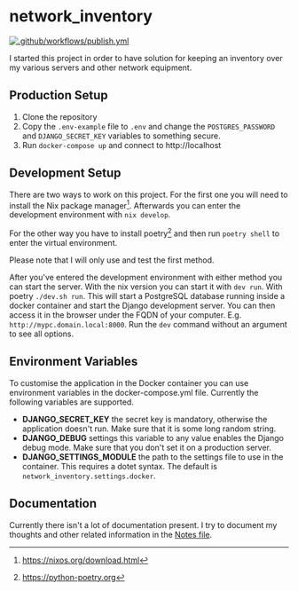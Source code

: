 # network_inventory

[![.github/workflows/publish.yml](https://github.com/Nebucatnetzer/network_inventory/actions/workflows/publish.yml/badge.svg?branch=master)](https://github.com/Nebucatnetzer/network_inventory/actions/workflows/publish.yml)

I started this project in order to have solution for keeping an
inventory over my various servers and other network equipment.

## Production Setup

1. Clone the repository
2. Copy the `.env-example` file to `.env` and change the `POSTGRES_PASSWORD`
   and `DJANGO_SECRET_KEY` variables to something secure.
3. Run `docker-compose up` and connect to http://localhost

## Development Setup

There are two ways to work on this project.
For the first one you will need to install the Nix package manager[^1].
Afterwards you can enter the development environment with `nix develop`.

For the other way you have to install poetry[^2] and then run `poetry shell` to
enter the virtual environment.

Please note that I will only use and test the first method.

[^1]: https://nixos.org/download.html
[^2]: https://python-poetry.org

After you've entered the development environment with either method you can
start the server. With the nix version you can start it with `dev run`. With
poetry `./dev.sh run`. This will start a PostgreSQL database running inside a
docker container and start the Django development server. You can then access
it in the browser under the FQDN of your computer. E.g.
`http://mypc.domain.local:8000`. Run the `dev` command without an argument to
see all options.

## Environment Variables

To customise the application in the Docker container you can use environment
variables in the docker-compose.yml file. Currently the following variables are
supported.

- **DJANGO_SECRET_KEY** the secret key is mandatory, otherwise the application
  doesn't run. Make sure that it is some long random string.
- **DJANGO_DEBUG** settings this variable to any value enables the Django debug
  mode. Make sure that you don't set it on a production server.
- **DJANGO_SETTINGS_MODULE** the path to the settings file to use in the
  container. This requires a dotet syntax. The default is
  `network_inventory.settings.docker`.

## Documentation

Currently there isn't a lot of documentation present. I try to document my
thoughts and other related information in the [Notes
file](./docs/notes.org).
